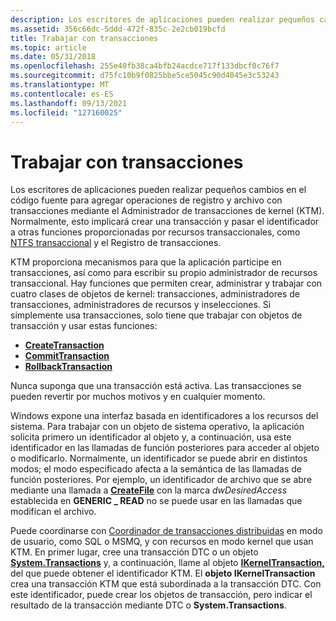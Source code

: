 ```yaml
---
description: Los escritores de aplicaciones pueden realizar pequeños cambios en el código fuente para agregar operaciones de registro y archivo con transacciones mediante el Administrador de transacciones de kernel (KTM).
ms.assetid: 356c66dc-5ddd-472f-835c-2e2cb019bcfd
title: Trabajar con transacciones
ms.topic: article
ms.date: 05/31/2018
ms.openlocfilehash: 255e40fb38ca4bfb24acdce717f133dbcf0c76f7
ms.sourcegitcommit: d75fc10b9f0825bbe5ce5045c90d4045e3c53243
ms.translationtype: MT
ms.contentlocale: es-ES
ms.lasthandoff: 09/13/2021
ms.locfileid: "127160025"
---
```

# <a name="working-with-transactions"></a>Trabajar con transacciones

Los escritores de aplicaciones pueden realizar pequeños cambios en el código fuente para agregar operaciones de registro y archivo con transacciones mediante el Administrador de transacciones de kernel (KTM). Normalmente, esto implicará crear una transacción y pasar el identificador a otras funciones proporcionadas por recursos transaccionales, como [NTFS transaccional](/windows/desktop/FileIO/transactional-ntfs-portal) y el Registro de transacciones.

KTM proporciona mecanismos para que la aplicación participe en transacciones, así como para escribir su propio administrador de recursos transaccional. Hay funciones que permiten crear, administrar y trabajar con cuatro clases de objetos de kernel: transacciones, administradores de transacciones, administradores de recursos y inselecciones. Si simplemente usa transacciones, solo tiene que trabajar con objetos de transacción y usar estas funciones:

-   [**CreateTransaction**](/windows/desktop/api/KtmW32/nf-ktmw32-createtransaction)
-   [**CommitTransaction**](/windows/desktop/api/Ktmw32/nf-ktmw32-committransaction)
-   [**RollbackTransaction**](/windows/desktop/api/Ktmw32/nf-ktmw32-rollbacktransaction)

Nunca suponga que una transacción está activa. Las transacciones se pueden revertir por muchos motivos y en cualquier momento.

Windows expone una interfaz basada en identificadores a los recursos del sistema. Para trabajar con un objeto de sistema operativo, la aplicación solicita primero un identificador al objeto y, a continuación, usa este identificador en las llamadas de función posteriores para acceder al objeto o modificarlo. Normalmente, un identificador se puede abrir en distintos modos; el modo especificado afecta a la semántica de las llamadas de función posteriores. Por ejemplo, un identificador de archivo que se abre mediante una llamada a [**CreateFile**](/windows/desktop/api/fileapi/nf-fileapi-createfilea) con la marca *dwDesiredAccess* establecida en **GENERIC \_ READ** no se puede usar en las llamadas que modifican el archivo.

Puede coordinarse con [Coordinador de transacciones distribuidas](/previous-versions/windows/desktop/ms684146(v=vs.85)) en modo de usuario, como SQL o MSMQ, y con recursos en modo kernel que usan KTM. En primer lugar, cree una transacción DTC o un objeto [**System.Transactions**](/dotnet/api/system.transactions?view=dotnet-plat-ext-3.1) y, a continuación, llame al objeto [**IKernelTransaction,**](/previous-versions/windows/desktop/aa344210(v=vs.85)) del que puede obtener el identificador KTM. El **objeto IKernelTransaction** crea una transacción KTM que está subordinada a la transacción DTC. Con este identificador, puede crear los objetos de transacción, pero indicar el resultado de la transacción mediante DTC o **System.Transactions**.

 

 
